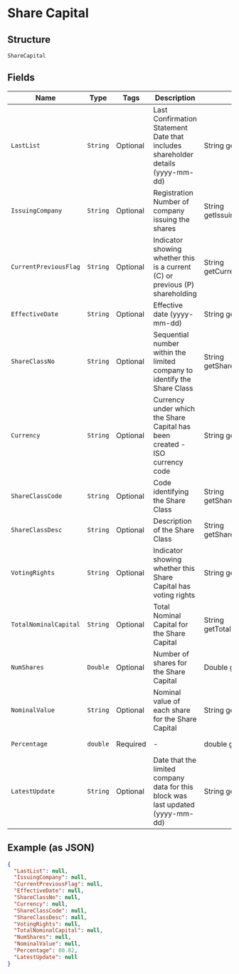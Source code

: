 
# Share Capital

## Structure

`ShareCapital`

## Fields

| Name | Type | Tags | Description | Getter | Setter |
|  --- | --- | --- | --- | --- | --- |
| `LastList` | `String` | Optional | Last Confirmation Statement Date that includes shareholder details (yyyy-mm-dd) | String getLastList() | setLastList(String lastList) |
| `IssuingCompany` | `String` | Optional | Registration Number of company issuing the shares | String getIssuingCompany() | setIssuingCompany(String issuingCompany) |
| `CurrentPreviousFlag` | `String` | Optional | Indicator showing whether this is a current (C) or previous (P) shareholding | String getCurrentPreviousFlag() | setCurrentPreviousFlag(String currentPreviousFlag) |
| `EffectiveDate` | `String` | Optional | Effective date (yyyy-mm-dd) | String getEffectiveDate() | setEffectiveDate(String effectiveDate) |
| `ShareClassNo` | `String` | Optional | Sequential number within the limited company to identify the Share Class | String getShareClassNo() | setShareClassNo(String shareClassNo) |
| `Currency` | `String` | Optional | Currency under which the Share Capital has been created - ISO currency code | String getCurrency() | setCurrency(String currency) |
| `ShareClassCode` | `String` | Optional | Code identifying the Share Class | String getShareClassCode() | setShareClassCode(String shareClassCode) |
| `ShareClassDesc` | `String` | Optional | Description of the Share Class | String getShareClassDesc() | setShareClassDesc(String shareClassDesc) |
| `VotingRights` | `String` | Optional | Indicator showing whether this Share Capital has voting rights | String getVotingRights() | setVotingRights(String votingRights) |
| `TotalNominalCapital` | `String` | Optional | Total Nominal Capital for the Share Capital | String getTotalNominalCapital() | setTotalNominalCapital(String totalNominalCapital) |
| `NumShares` | `Double` | Optional | Number of shares for the Share Capital | Double getNumShares() | setNumShares(Double numShares) |
| `NominalValue` | `String` | Optional | Nominal value of each share for the Share Capital | String getNominalValue() | setNominalValue(String nominalValue) |
| `Percentage` | `double` | Required | - | double getPercentage() | setPercentage(double percentage) |
| `LatestUpdate` | `String` | Optional | Date that the limited company data for this block was last updated (yyyy-mm-dd) | String getLatestUpdate() | setLatestUpdate(String latestUpdate) |

## Example (as JSON)

```json
{
  "LastList": null,
  "IssuingCompany": null,
  "CurrentPreviousFlag": null,
  "EffectiveDate": null,
  "ShareClassNo": null,
  "Currency": null,
  "ShareClassCode": null,
  "ShareClassDesc": null,
  "VotingRights": null,
  "TotalNominalCapital": null,
  "NumShares": null,
  "NominalValue": null,
  "Percentage": 80.82,
  "LatestUpdate": null
}
```

